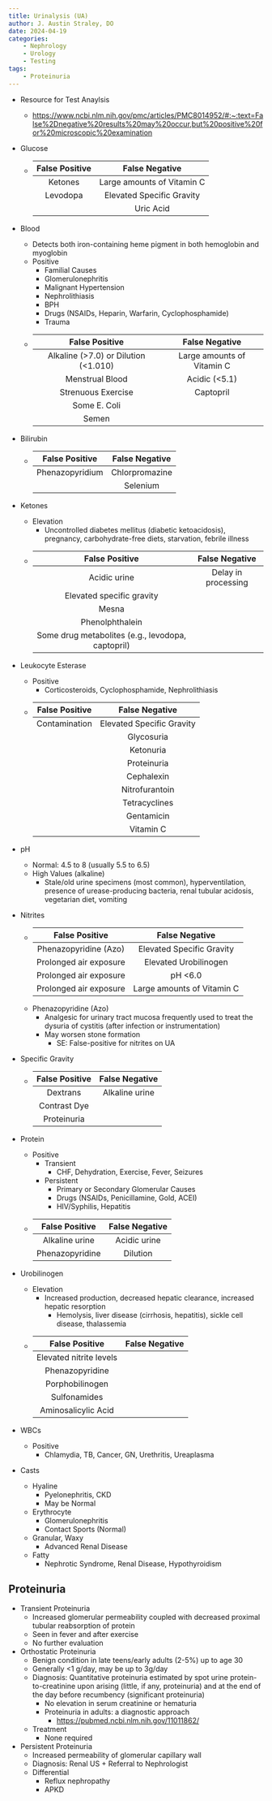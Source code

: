 ```yaml
---
title: Urinalysis (UA)
author: J. Austin Straley, DO
date: 2024-04-19
categories: 
    - Nephrology
    - Urology
    - Testing
tags:
    - Proteinuria
---
```


* Resource for Test Anaylsis
    * https://www.ncbi.nlm.nih.gov/pmc/articles/PMC8014952/#:~:text=False%2Dnegative%20results%20may%20occur,but%20positive%20for%20microscopic%20examination

* Glucose
    * | False Positive | False Negative |
        | :--------: | :-------: |
        | Ketones | Large amounts of Vitamin C |
        | Levodopa | Elevated Specific Gravity |
        |  | Uric Acid |

* Blood
    * Detects both iron-containing heme pigment in both hemoglobin and myoglobin
    * Positive
        * Familial Causes
        * Glomerulonephritis
        * Malignant Hypertension
        * Nephrolithiasis
        * BPH
        * Drugs (NSAIDs, Heparin, Warfarin, Cyclophosphamide)
        * Trauma
    * | False Positive | False Negative |
        | :--------: | :-------: |
        | Alkaline (>7.0) or Dilution (<1.010) | Large amounts of Vitamin C |
        | Menstrual Blood | Acidic (<5.1) |
        | Strenuous Exercise | Captopril |
        | Some E. Coli |  |
        | Semen |  |

* Bilirubin
    * | False Positive | False Negative |
        | :--------: | :-------: |
        | Phenazopyridium | Chlorpromazine |
        |  | Selenium |

* Ketones
    * Elevation
        * Uncontrolled diabetes mellitus (diabetic ketoacidosis), pregnancy, carbohydrate-free diets, starvation, febrile illness
    * | False Positive | False Negative |
        | :--------: | :-------: |
        | Acidic urine | Delay in processing |
        | Elevated specific gravity |  |
        | Mesna |  |
        | Phenolphthalein |  |
        | Some drug metabolites (e.g., levodopa, captopril) |  |

* Leukocyte Esterase
    * Positive
        * Corticosteroids, Cyclophosphamide, Nephrolithiasis
    * | False Positive | False Negative |
        | :--------: | :-------: |
        | Contamination | Elevated Specific Gravity |
        |  | Glycosuria |
        |  | Ketonuria |
        |  | Proteinuria |
        |  | Cephalexin |
        |  | Nitrofurantoin |
        |  | Tetracyclines |
        |  | Gentamicin |
        |  | Vitamin C |

* pH
    * Normal: 4.5 to 8 (usually 5.5 to 6.5)
    * High Values (alkaline)
        * Stale/old urine specimens (most common), hyperventilation, presence of urease-producing bacteria, renal tubular acidosis, vegetarian diet, vomiting

* Nitrites
    * | False Positive | False Negative |
        | :--------: | :-------: |
        | Phenazopyridine (Azo) | Elevated Specific Gravity |
        | Prolonged air exposure | Elevated Urobilinogen |
        | Prolonged air exposure | pH <6.0 |
        | Prolonged air exposure | Large amounts of Vitamin C |
    * Phenazopyridine (Azo)
        * Analgesic for urinary tract mucosa frequently used to treat the dysuria of cystitis (after infection or instrumentation)
        * May worsen stone formation
            * SE: False-positive for nitrites on UA

* Specific Gravity
    * | False Positive | False Negative |
        | :--------: | :-------: |
        | Dextrans | Alkaline urine |
        | Contrast Dye |  |
        | Proteinuria |  |

* Protein
    * Positive
        * Transient
            * CHF, Dehydration, Exercise, Fever, Seizures
        * Persistent
            * Primary or Secondary Glomerular Causes
            * Drugs (NSAIDs, Penicillamine, Gold, ACEI)
            * HIV/Syphilis, Hepatitis
    * | False Positive | False Negative |
        | :--------: | :-------: |
        | Alkaline urine | Acidic urine |
        | Phenazopyridine | Dilution |

* Urobilinogen
    * Elevation
        * Increased production, decreased hepatic clearance, increased hepatic resorption
            * Hemolysis, liver disease (cirrhosis, hepatitis), sickle cell disease, thalassemia
    * | False Positive | False Negative |
        | :--------: | :-------: |
        | Elevated nitrite levels |  |
        | Phenazopyridine |  |
        | Porphobilinogen |  |
        | Sulfonamides |  |
        | Aminosalicylic Acid |  |

* WBCs
    * Positive
        * Chlamydia, TB, Cancer, GN, Urethritis, Ureaplasma

* Casts
    * Hyaline
        * Pyelonephritis, CKD
        * May be Normal
    * Erythrocyte
        * Glomerulonephritis
        * Contact Sports (Normal)
    * Granular, Waxy
        * Advanced Renal Disease
    * Fatty
        * Nephrotic Syndrome, Renal Disease, Hypothyroidism


## Proteinuria
* Transient Proteinuria
    * Increased glomerular permeability coupled with decreased proximal tubular reabsorption of protein
    * Seen in fever and after exercise
    * No further evaluation
* Orthostatic Proteinuria
    * Benign condition in late teens/early adults (2-5%) up to age 30
    * Generally <1 g/day, may be up to 3g/day
    * Diagnosis: Quantitative proteinuria estimated by spot urine protein-to-creatinine upon arising (little, if any, proteinuria) and at the end of the day before recumbency (significant proteinuria)
        * No elevation in serum creatinine or hematuria
        * Proteinuria in adults: a diagnostic approach
            * https://pubmed.ncbi.nlm.nih.gov/11011862/ 
    * Treatment
        * None required
* Persistent Proteinuria
    * Increased permeability of glomerular capillary wall
    * Diagnosis: Renal US + Referral to Nephrologist
    * Differential
        * Reflux nephropathy
        * APKD

